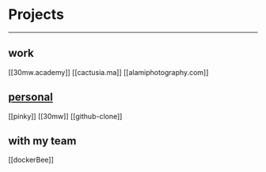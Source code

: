

# Projects
---------------------------------

## work 
[[30mw.academy]]
[[cactusia.ma]]
[[alamiphotography.com]]

## [personal](personal)
[[pinky]]
[[30mw]]
[[github-clone]]




## with my team 
[[dockerBee]]
